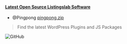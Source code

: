 
#### [Latest Open Source Listingslab Software](https://github.com/listingslab-software/listingslab-download)

- @Pingpong [pingpong.zip](https://github.com/listingslab-software/listingslab-download/raw/master/wordpress/plugins/pingpong.zip)


> Find the latest WordPress Plugins and JS Packages 

![GitHub](https://listingslab.com/public/png/GitHub.png)
